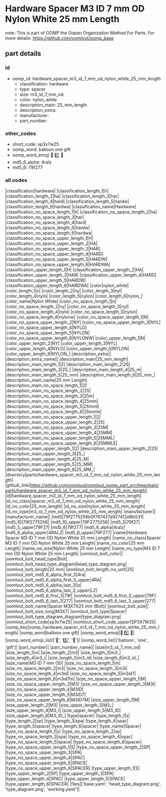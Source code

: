 # Hardware Spacer M3 ID 7 mm OD Nylon White 25 mm Length  

note: This is part of OOMP the Oopen Organization Method For Parts. For more details: https://github.com/oomlout/oomp_base

##  part details





### id
* oomp_id: hardware_spacer_m3_id_7_mm_od_nylon_white_25_mm_length
  * classification: hardware
  * type: spacer
  * size: m3_id_7_mm_od
  * color: nylon_white
  * description_main: 25_mm_length
  * description_extra: 
  * manufacturer: 
  * part_number: 

### other_codes
* short_code: sp3x7w25
* oomp_word: balloon one gift
* oomp_word_emoji :balloon: :one: :gift:
* md5_6_alpha: 4ralz
* md5_6: 79f277

### all codes 
|classification|hardware|
|classification_length_1|h|
|classification_length_2|ha|
|classification_length_3|har|
|classification_length_4|hard|
|classification_length_5|hardw|
|classification_length_6|hardwa|
|classification_name|Hardware|
|classification_no_space_length_1|h|
|classification_no_space_length_2|ha|
|classification_no_space_length_3|har|
|classification_no_space_length_4|hard|
|classification_no_space_length_5|hardw|
|classification_no_space_length_6|hardwa|
|classification_no_space_upper_length_1|H|
|classification_no_space_upper_length_2|HA|
|classification_no_space_upper_length_3|HAR|
|classification_no_space_upper_length_4|HARD|
|classification_no_space_upper_length_5|HARDW|
|classification_no_space_upper_length_6|HARDWA|
|classification_upper_length_1|H|
|classification_upper_length_2|HA|
|classification_upper_length_3|HAR|
|classification_upper_length_4|HARD|
|classification_upper_length_5|HARDW|
|classification_upper_length_6|HARDWA|
|color|nylon_white|
|color_length_1|n|
|color_length_2|ny|
|color_length_3|nyl|
|color_length_4|nylo|
|color_length_5|nylon|
|color_length_6|nylon_|
|color_name|Nylon White|
|color_no_space_length_1|n|
|color_no_space_length_2|ny|
|color_no_space_length_3|nyl|
|color_no_space_length_4|nylo|
|color_no_space_length_5|nylon|
|color_no_space_length_6|nylonw|
|color_no_space_upper_length_1|N|
|color_no_space_upper_length_2|NY|
|color_no_space_upper_length_3|NYL|
|color_no_space_upper_length_4|NYLO|
|color_no_space_upper_length_5|NYLON|
|color_no_space_upper_length_6|NYLONW|
|color_upper_length_1|N|
|color_upper_length_2|NY|
|color_upper_length_3|NYL|
|color_upper_length_4|NYLO|
|color_upper_length_5|NYLON|
|color_upper_length_6|NYLON_|
|description_extra||
|description_extra_name||
|description_main|25_mm_length|
|description_main_length_1|2|
|description_main_length_2|25|
|description_main_length_3|25_|
|description_main_length_4|25_m|
|description_main_length_5|25_mm|
|description_main_length_6|25_mm_|
|description_main_name|25 mm Length|
|description_main_no_space_length_1|2|
|description_main_no_space_length_2|25|
|description_main_no_space_length_3|25m|
|description_main_no_space_length_4|25mm|
|description_main_no_space_length_5|25mml|
|description_main_no_space_length_6|25mmle|
|description_main_no_space_upper_length_1|2|
|description_main_no_space_upper_length_2|25|
|description_main_no_space_upper_length_3|25M|
|description_main_no_space_upper_length_4|25MM|
|description_main_no_space_upper_length_5|25MML|
|description_main_no_space_upper_length_6|25MMLE|
|description_main_upper_length_1|2|
|description_main_upper_length_2|25|
|description_main_upper_length_3|25_|
|description_main_upper_length_4|25_M|
|description_main_upper_length_5|25_MM|
|description_main_upper_length_6|25_MM_|
|directory|parts/hardware_spacer_m3_id_7_mm_od_nylon_white_25_mm_length|
|github_link|https://github.com/oomlout/oomlout_oomp_part_src/tree/main/parts/hardware_spacer_m3_id_7_mm_od_nylon_white_25_mm_length|
|id|hardware_spacer_m3_id_7_mm_od_nylon_white_25_mm_length|
|id_no_class|spacer_m3_id_7_mm_od_nylon_white_25_mm_length|
|id_no_color|25_mm_length|
|id_no_size|nylon_white_25_mm_length|
|id_no_type|m3_id_7_mm_od_nylon_white_25_mm_length|
|manufacturer||
|manufacturer_name||
|md5|79f2775256b0f787427a927412d8b531|
|md5_10|79f2775256|
|md5_10_upper|79F2775256|
|md5_5|79f27|
|md5_5_upper|79F27|
|md5_6|79f277|
|md5_6_alpha|4ralz|
|md5_6_alpha_upper|4RALZ|
|md5_6_upper|79F277|
|name|Hardware Spacer M3 ID 7 mm OD Nylon White 25 mm Length|
|name_no_class|Spacer M3 ID 7 mm OD Nylon White 25 mm Length|
|name_no_color|25 mm Length|
|name_no_size|Nylon White 25 mm Length|
|name_no_type|M3 ID 7 mm OD Nylon White 25 mm Length|
|oomlout_bolt_color||
|oomlout_bolt_head_type|Bolt|
|oomlout_bolt_head_type_diagram|head_type_diagram.png|
|oomlout_bolt_length|25 mm|
|oomlout_bolt_length_no_unit|25|
|oomlout_bolt_md5_6_alpha_first_3|4ra|
|oomlout_bolt_md5_6_alpha_first_3_upper|4RA|
|oomlout_bolt_md5_6_alpha_last_3|lz|
|oomlout_bolt_md5_6_alpha_last_3_upper|LZ|
|oomlout_bolt_md5_6_first_3|79f|
|oomlout_bolt_md5_6_first_3_upper|79F|
|oomlout_bolt_md5_6_last_3|277|
|oomlout_bolt_md5_6_last_3_upper|277|
|oomlout_bolt_name|Spacer M3X7X25 mm  (Bolt)|
|oomlout_bolt_size||
|oomlout_bolt_size_long|M3X7|
|oomlout_bolt_type|Spacer|
|oomlout_bolt_type_diagram_diagram|type_diagram.png|
|oomlout_short_code|sp3x7w25|
|oomlout_short_code_upper|SP3X7W25|
|oomp_key|oomp_hardware_spacer_m3_id_7_mm_od_nylon_white_25_mm_length|
|oomp_word|balloon one gift|
|oomp_word_emoji|:balloon: :one: :gift:|
|oomp_word_emoji_list|[':balloon:', ':one:', ':gift:']|
|oomp_word_list|['balloon', 'one', 'gift']|
|part_number||
|part_number_name||
|size|m3_id_7_mm_od|
|size_length_1|m|
|size_length_2|m3|
|size_length_3|m3_|
|size_length_4|m3_i|
|size_length_5|m3_id|
|size_length_6|m3_id_|
|size_name|M3 ID 7 mm OD|
|size_no_space_length_1|m|
|size_no_space_length_2|m3|
|size_no_space_length_3|m3i|
|size_no_space_length_4|m3id|
|size_no_space_length_5|m3id7|
|size_no_space_length_6|m3id7m|
|size_no_space_upper_length_1|M|
|size_no_space_upper_length_2|M3|
|size_no_space_upper_length_3|M3I|
|size_no_space_upper_length_4|M3ID|
|size_no_space_upper_length_5|M3ID7|
|size_no_space_upper_length_6|M3ID7M|
|size_upper_length_1|M|
|size_upper_length_2|M3|
|size_upper_length_3|M3_|
|size_upper_length_4|M3_I|
|size_upper_length_5|M3_ID|
|size_upper_length_6|M3_ID_|
|type|spacer|
|type_length_1|s|
|type_length_2|sp|
|type_length_3|spa|
|type_length_4|spac|
|type_length_5|space|
|type_length_6|spacer|
|type_name|Spacer|
|type_no_space_length_1|s|
|type_no_space_length_2|sp|
|type_no_space_length_3|spa|
|type_no_space_length_4|spac|
|type_no_space_length_5|space|
|type_no_space_length_6|spacer|
|type_no_space_upper_length_1|S|
|type_no_space_upper_length_2|SP|
|type_no_space_upper_length_3|SPA|
|type_no_space_upper_length_4|SPAC|
|type_no_space_upper_length_5|SPACE|
|type_no_space_upper_length_6|SPACER|
|type_upper_length_1|S|
|type_upper_length_2|SP|
|type_upper_length_3|SPA|
|type_upper_length_4|SPAC|
|type_upper_length_5|SPACE|
|type_upper_length_6|SPACER|
|files|['base.yaml', 'head_type_diagram.png', 'type_diagram.png', 'working.yaml']|
